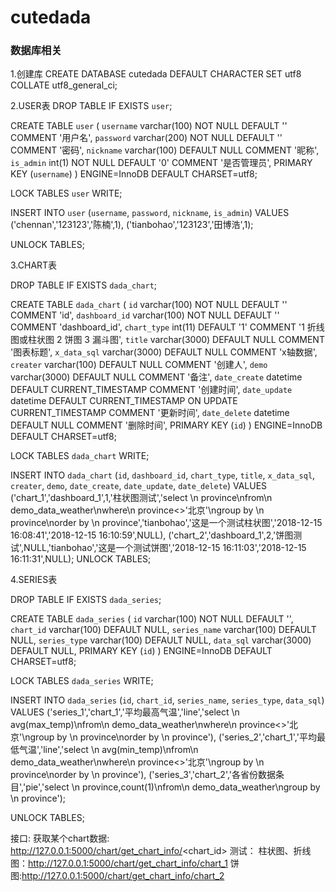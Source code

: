 # cutedada

### 数据库相关
1.创建库
CREATE DATABASE cutedada DEFAULT CHARACTER SET utf8 COLLATE utf8_general_ci;

2.USER表
DROP TABLE IF EXISTS `user`;

CREATE TABLE `user` (
  `username` varchar(100) NOT NULL DEFAULT '' COMMENT '用户名',
  `password` varchar(200) NOT NULL DEFAULT '' COMMENT '密码',
  `nickname` varchar(100) DEFAULT NULL COMMENT '昵称',
  `is_admin` int(1) NOT NULL DEFAULT '0' COMMENT '是否管理员',
  PRIMARY KEY (`username`)
) ENGINE=InnoDB DEFAULT CHARSET=utf8;

LOCK TABLES `user` WRITE;

INSERT INTO `user` (`username`, `password`, `nickname`, `is_admin`)
VALUES
	('chennan','123123','陈楠',1),
	('tianbohao','123123','田博浩',1);

UNLOCK TABLES;


3.CHART表

DROP TABLE IF EXISTS `dada_chart`;

CREATE TABLE `dada_chart` (
  `id` varchar(100) NOT NULL DEFAULT '' COMMENT 'id',
  `dashboard_id` varchar(100) NOT NULL DEFAULT '' COMMENT 'dashboard_id',
  `chart_type` int(11) DEFAULT '1' COMMENT '1 折线图或柱状图 2 饼图 3 漏斗图',
  `title` varchar(3000) DEFAULT NULL COMMENT '图表标题',
  `x_data_sql` varchar(3000) DEFAULT NULL COMMENT 'x轴数据',
  `creater` varchar(100) DEFAULT NULL COMMENT '创建人',
  `demo` varchar(3000) DEFAULT NULL COMMENT '备注',
  `date_create` datetime DEFAULT CURRENT_TIMESTAMP COMMENT '创建时间',
  `date_update` datetime DEFAULT CURRENT_TIMESTAMP ON UPDATE CURRENT_TIMESTAMP COMMENT '更新时间',
  `date_delete` datetime DEFAULT NULL COMMENT '删除时间',
  PRIMARY KEY (`id`)
) ENGINE=InnoDB DEFAULT CHARSET=utf8;

LOCK TABLES `dada_chart` WRITE;

INSERT INTO `dada_chart` (`id`, `dashboard_id`, `chart_type`, `title`, `x_data_sql`, `creater`, `demo`, `date_create`, `date_update`, `date_delete`)
VALUES
	('chart_1','dashboard_1',1,'柱状图测试','select \n	province\nfrom\n	demo_data_weather\nwhere\n	province<>\'北京\'\ngroup by \n	province\norder by \n	province','tianbohao','这是一个测试柱状图','2018-12-15 16:08:41','2018-12-15 16:10:59',NULL),
	('chart_2','dashboard_1',2,'饼图测试',NULL,'tianbohao','这是一个测试饼图','2018-12-15 16:11:03','2018-12-15 16:11:31',NULL);
UNLOCK TABLES;

4.SERIES表

DROP TABLE IF EXISTS `dada_series`;

CREATE TABLE `dada_series` (
  `id` varchar(100) NOT NULL DEFAULT '',
  `chart_id` varchar(100) DEFAULT NULL,
  `series_name` varchar(100) DEFAULT NULL,
  `series_type` varchar(100) DEFAULT NULL,
  `data_sql` varchar(3000) DEFAULT NULL,
  PRIMARY KEY (`id`)
) ENGINE=InnoDB DEFAULT CHARSET=utf8;

LOCK TABLES `dada_series` WRITE;

INSERT INTO `dada_series` (`id`, `chart_id`, `series_name`, `series_type`, `data_sql`)
VALUES
	('series_1','chart_1','平均最高气温','line','select \n	avg(max_temp)\nfrom\n	demo_data_weather\nwhere\n	province<>\'北京\'\ngroup by \n	province\norder by \n	province'),
	('series_2','chart_1','平均最低气温','line','select \n	avg(min_temp)\nfrom\n	demo_data_weather\nwhere\n	province<>\'北京\'\ngroup by \n	province\norder by \n	province'),
	('series_3','chart_2','各省份数据条目','pie','select \n	province,count(1)\nfrom\n	demo_data_weather\ngroup by \n	province');

UNLOCK TABLES;



接口:
获取某个chart数据:
http://127.0.0.1:5000/chart/get_chart_info/<chart_id>
测试：
    柱状图、折线图：http://127.0.0.1:5000/chart/get_chart_info/chart_1
    饼图:http://127.0.0.1:5000/chart/get_chart_info/chart_2




